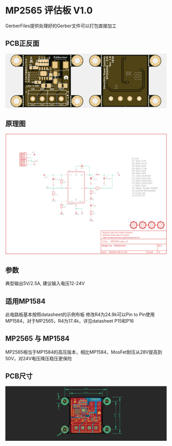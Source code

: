 # MP2565 评估板 V1.0 

GerberFiles提供处理好的Gerber文件可以打包直接加工

## PCB正反面

![](https://github.com/oldgerman/MP2565_EVM_V1/blob/master/image/View.jpg)

## 原理图

![](https://github.com/oldgerman/MP2565_EVM_V1/blob/master/image/Eagle_Sch.png)

## 参数

典型输出5V/2.5A, 建议输入电压12-24V

## 适用MP1584

此电路板基本按照datasheet的示例布板
修改R4为24.9k可以Pin to Pin使用MP1584，对于MP2565，R4为17.4k，详见datasheet P15和P16

## MP2565 与 MP1584

MP2565相当于MP1584的高压版本，相比MP1584，MosFet耐压从28V提高到50V，对24V电压降压稳压更保险

## PCB尺寸

![](https://github.com/oldgerman/MP2565_EVM_V1/blob/master/image/Eagle_brd.jpg)
